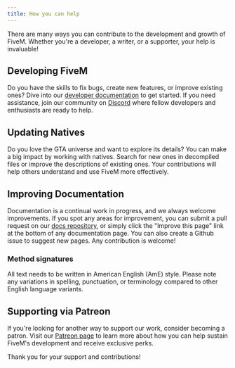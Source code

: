 ```yaml
---
title: How you can help
---
```


There are many ways you can contribute to the development and growth of FiveM. Whether you're a developer, a writer, or a supporter, your help is invaluable!

## Developing FiveM

Do you have the skills to fix bugs, create new features, or improve existing ones? Dive into our [developer documentation][developer-docs] to get started. If you need assistance, join our community on [Discord][discord] where fellow developers and enthusiasts are ready to help.

## Updating Natives

Do you love the GTA universe and want to explore its details? You can make a big impact by working with natives. Search for new ones in decompiled files or improve the descriptions of existing ones. Your contributions will help others understand and use FiveM more effectively.

## Improving Documentation

Documentation is a continual work in progress, and we always welcome improvements. If you spot any areas for improvement, you can submit a pull request on our [docs repository][docs-rep], or simply click the "Improve this page" link at the bottom of any documentation page. You can also create a Github issue to suggest new pages. Any contribution is welcome!

### Method signatures
All text needs to be written in American English (AmE) style. Please note any variations in spelling, punctuation, or terminology compared to other English language variants.

## Supporting via Patreon

If you're looking for another way to support our work, consider becoming a patron. Visit our [Patreon page][patreon] to learn more about how you can help sustain FiveM's development and receive exclusive perks.

Thank you for your support and contributions!

[developer-docs]: /docs/developers
[discord]: https://discord.gg/fivem
[docs-rep]: https://github.com/citizenfx/fivem-docs
[patreon]: https://patreon.com/fivem